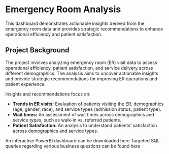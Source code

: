 # Emergency Room Analysis
This dashboard demonstrates actionable insights derived from the emergency room data and provides strategic recommendations to enhance operational efficiency and patient satisfaction.

## Project Background
The project involves analyzing emergency room (ER) visit data to assess operational efficiency, patient satisfaction, and service delivery across different demographics. The analysis aims to uncover actionable insights and provide strategic recommendations for improving ER operations and patient experience.

Insights and recommendations focus on:  
  - **Trends in ER visits:** Evaluation of patients visiting the ER, demographics (age, gender, race), and service types (admission status, patient type).
  - **Wait times:** An assessment of wait times across demographics and service types, such as walk-in vs. referred patients.
  - **Patient Satisfaction:** An analysis to understand patients' satisfaction  across demographics and service types.

An interactive PowerBI dashboard can be downloaded here
Targeted SQL queries regarding various business questions can be found here

